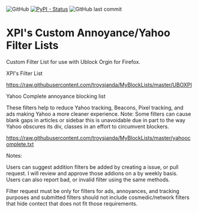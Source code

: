 ![GitHub](https://img.shields.io/github/license/troysjanda/MyBlockLists?style=plastic)
[![PyPI - Status](https://img.shields.io/pypi/status/Django.svg?style=plastic)](https://github.com/troysjanda/MyBlockLists)
![GitHub last commit](https://img.shields.io/github/last-commit/troysjanda/MyBlockLists?style=plastic)

# XPI's Custom Annoyance/Yahoo Filter Lists

Custom Filter List for use with Ublock Orgin for Firefox.

XPI's Filter List 
 
https://raw.githubusercontent.com/troysjanda/MyBlockLists/master/UBOXPI

Yahoo Complete annoyance blocking list

These filters help to reduce Yahoo tracking, Beacons, Pixel tracking, and ads making Yahoo a more cleaner experience. Note: Some filters can cause blank gaps in articles or sidebar this is unavoidable due in part to the way Yahoo obscures its div, classes in an effort to circumvent blockers.

https://raw.githubusercontent.com/troysjanda/MyBlockLists/master/yahoocomplete.txt

Notes:

Users can suggest addition filters be added by creating a issue, or pull request. I will review and approve those addions on a by weekly basis. Users can also report bad, or invalid filter using the same methods. 

Filter request must be only for filters for ads, annoyances, and tracking purposes and submitted filters should not include cosmedic/network filters that hide contect that does not fit those requirements.